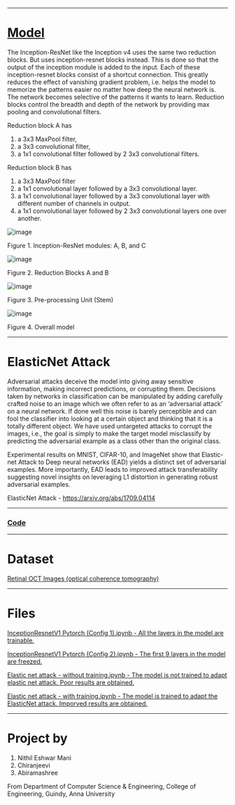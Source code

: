 ---------------------------------------------------------------

# [Model](https://iq.opengenus.org/inception-resnet-v1/)

The Inception-ResNet like the Inception v4 uses the same two reduction blocks. But uses inception-resnet blocks instead. This is done so that the output of the inception module is added to the input. Each of these inception-resnet blocks consist of a shortcut connection. This greatly reduces the effect of vanishing gradient problem, i.e. helps the model to memorize the patterns easier no matter how deep the neural network is. The network becomes selective of the patterns it wants to learn. Reduction blocks control the breadth and depth of the network by providing max pooling and convolutional filters.

Reduction block A has
1. a 3x3 MaxPool filter,
2. a 3x3 convolutional filter,
3. a 1x1 convolutional filter followed by 2 3x3 convolutional filters.

Reduction block B has
1. a 3x3 MaxPool filter
2. a 1x1 convolutional layer followed by a 3x3 convolutional layer.
3. a 1x1 convolutional layer followed by a 3x3 convolutional layer with different number of channels in output.
4. a 1x1 convolutional layer followed by 2 3x3 convolutional layers one over another.

![image](https://user-images.githubusercontent.com/102175607/202896131-4ed5f1a7-3899-414c-a488-0b97e35aabb4.png)

Figure 1. Inception-ResNet modules: A, B, and C 

![image](https://user-images.githubusercontent.com/102175607/202896153-aa6886cb-908e-4496-8aaf-27616e895e5c.png)

Figure 2. Reduction Blocks A and B

![image](https://user-images.githubusercontent.com/102175607/202896166-1fa8294a-b0c3-4bc6-9ccb-a83228f9d100.png)

Figure 3. Pre-processing Unit (Stem)

![image](https://user-images.githubusercontent.com/102175607/202896184-257c1ce5-7d00-494e-92c5-57cf59496cf0.png)

Figure 4. Overall model

---------------------------------------------------------------

# ElasticNet Attack

Adversarial attacks deceive the model into giving away sensitive information, making incorrect predictions, or corrupting them. Decisions taken by networks in classification can be manipulated by adding carefully crafted noise to an image which we often refer to as an ‘adversarial attack’ on a neural network. If done well this noise is barely perceptible and can fool the classifier into looking at a certain object and thinking that it is a totally different object. We have used untargeted attacks to corrupt the images, i.e., the goal is simply to make the target model misclassify by predicting the adversarial example as a class other than the original class.

Experimental results on MNIST, CIFAR-10, and ImageNet show that Elastic-net Attack to Deep neural networks (EAD) yields a distinct set of adversarial examples. More importantly, EAD leads to improved attack transferability suggesting novel insights on leveraging L1 distortion in generating robust adversarial examples.

ElasticNet Attack - https://arxiv.org/abs/1709.04114

---------------------------------------------------------------

### [Code](https://github.com/Nithil3007/InceptionResnet-V1-and-ElasticNetAttack)

---------------------------------------------------------------

# Dataset
[Retinal OCT Images (optical coherence tomography)](https://www.kaggle.com/datasets/paultimothymooney/kermany2018)

--------------------------------------------------------------- 

# Files

[InceptionResnetV1 Pytorch (Config 1).ipynb - All the layers in the model are trainable.](https://github.com/Nithil3007/InceptionResnet-V1-and-ElasticNetAttack/blob/main/InceptionResnetV1%20Pytorch%20(Config%201).ipynb)

[InceptionResnetV1 Pytorch (Config 2).ipynb - The first 9 layers in the model are freezed.](https://github.com/Nithil3007/InceptionResnet-V1-and-ElasticNetAttack/blob/main/InceptionResnetV1%20Pytorch%20(Config%202).ipynb)

[Elastic net attack - without training.ipynb - The model is not trained to adapt elastic net attack. Poor results are obtained.](https://github.com/Nithil3007/InceptionResnet-V1-and-ElasticNetAttack/blob/main/Elastic%20net%20attack%20without%20training.ipynb)

[Elastic net attack - with training.ipynb - The model is trained to adapt the ElasticNet attack. Imporved results are obtained.](https://github.com/Nithil3007/InceptionResnet-V1-and-ElasticNetAttack/blob/main/Elastic%20net%20attack%20with%20training.ipynb)

---------------------------------------------------------------

# Project by

  1. Nithil Eshwar Mani
  2. Chiranjeevi
  3. Abiramashree

From Department of Computer Science & Engineering, College of Engineering, Guindy, Anna University

